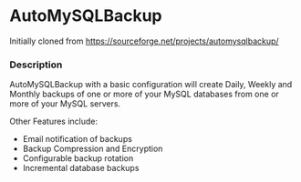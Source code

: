 # AutoMySQLBackup
Initially cloned from https://sourceforge.net/projects/automysqlbackup/

### Description

AutoMySQLBackup with a basic configuration will create Daily, Weekly and Monthly backups of one or more of your MySQL databases from one or more of your MySQL servers.

Other Features include:
- Email notification of backups
- Backup Compression and Encryption
- Configurable backup rotation
- Incremental database backups
